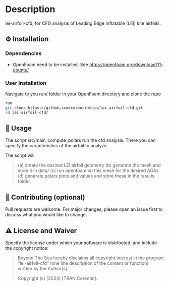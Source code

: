 # Description
lei-airfoil-cfd, for CFD analysis of Leading Edge Inflatable (LEI) kite airfoils.

## :gear: Installation

### Dependencies

- OpenFoam need to be installed. See https://openfoam.org/download/11-ubuntu/ 

### User Installation

Navigate to you run/ folder in your OpenFoam directory and clone the repo

```bash
run
git clone https://github.com/corentintran/lei-airfoil-cfd.git
cd lei-airfoil-cfd/
```

## :eyes: Usage
The script src/main_compute_polars run the cfd analysis. There you can specify the caracteristics of the airfoil to analyze.

The script will 
>  (a) create the desired LEI airfoil geometry 
>  (b) generate the mesh and store it in data/ 
>  (c) run openfoam on this mesh for the desired AOAs
>  (d) generate polars plots and values and store these in the results folder.

## :wave: Contributing (optional)

Pull requests are welcome. For major changes, please open an issue first to discuss what you would like to change.

## :warning: License and Waiver

Specify the license under which your software is distributed, and include the copyright notice:

> Beyond The Sea hereby disclaims all copyright interest in the program “lei-airfoil-cfd” (one line description of the content or function) written by the Author(s).
>
> Copyright (c) [2024] [TRAN Corentin].
